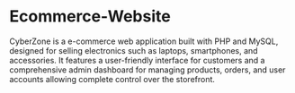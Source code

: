 # Ecommerce-Website
CyberZone is a e-commerce web application built with PHP and MySQL, designed for selling electronics such as laptops, smartphones, and accessories. It features a user-friendly interface for customers and a comprehensive admin dashboard for managing products, orders, and user accounts allowing complete control over the storefront.
